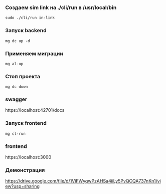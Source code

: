 ###  Создаем sim link на ./cli/run в /usr/local/bin
```shell
sudo ./cli/run in-link
```

### Запуск backend
```shell
mg dc up -d
```

### Применяем миграции
```shell
mg al-up
```



### Стоп проекта
```shell
mg dc down
```

### swagger
https://localhost:42701/docs



### Запуск frontend
```shell
mg cl-run
```

### frontend
https://localhost:3000

### Демонстрация
https://drive.google.com/file/d/1ViFWyqwPzAHSa4iiLy5PvQCQA737nKn1/view?usp=sharing